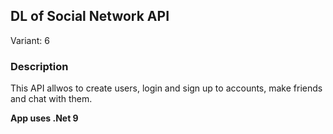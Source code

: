 ## DL of Social Network API

Variant: 6

### Description

This API allwos to create users, login and sign up to accounts, make friends and chat with them.

**App uses .Net 9**